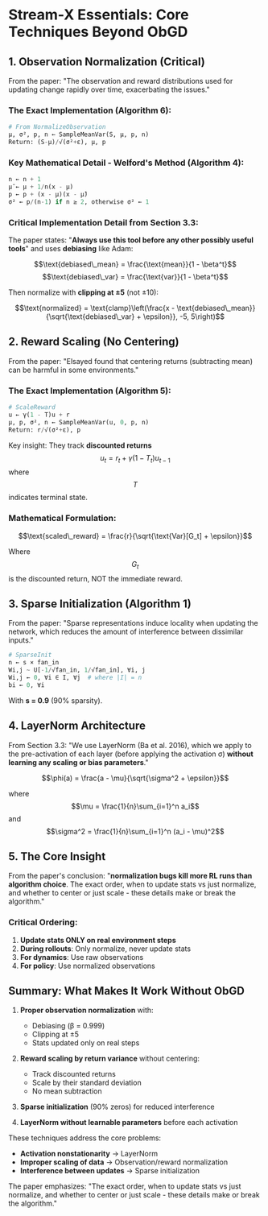 # Stream-X Essentials: Core Techniques Beyond ObGD

## 1. Observation Normalization (Critical)

From the paper: "The observation and reward distributions used for updating change rapidly over time, exacerbating the issues."

### The Exact Implementation (Algorithm 6):

```python
# From NormalizeObservation
μ, σ², p, n ← SampleMeanVar(S, μ, p, n)
Return: (S-μ)/√(σ²+ε), μ, p
```

### Key Mathematical Detail - Welford's Method (Algorithm 4):

```python
n ← n + 1
μ̄ ← μ + 1/n(x - μ)
p ← p + (x - μ)(x - μ̄)
σ² ← p/(n-1) if n ≥ 2, otherwise σ² ← 1
```

### Critical Implementation Detail from Section 3.3:

The paper states: "**Always use this tool before any other possibly useful tools**" and uses **debiasing** like Adam:

$$\text{debiased\_mean} = \frac{\text{mean}}{1 - \beta^t}$$
$$\text{debiased\_var} = \frac{\text{var}}{1 - \beta^t}$$

Then normalize with **clipping at ±5** (not ±10):

$$\text{normalized} = \text{clamp}\left(\frac{x - \text{debiased\_mean}}{\sqrt{\text{debiased\_var} + \epsilon}}, -5, 5\right)$$

## 2. Reward Scaling (No Centering)

From the paper: "Elsayed found that centering returns (subtracting mean) can be harmful in some environments."

### The Exact Implementation (Algorithm 5):

```python
# ScaleReward
u ← γ(1 - T)u + r
μ, p, σ², n ← SampleMeanVar(u, 0, p, n)
Return: r/√(σ²+ε), p
```

Key insight: They track **discounted returns** $$u_t = r_t + \gamma(1-T_t)u_{t-1}$$ where $$T$$ indicates terminal state.

### Mathematical Formulation:

$$\text{scaled\_reward} = \frac{r}{\sqrt{\text{Var}[G_t] + \epsilon}}$$

Where $$G_t$$ is the discounted return, NOT the immediate reward.

## 3. Sparse Initialization (Algorithm 1)

From the paper: "Sparse representations induce locality when updating the network, which reduces the amount of interference between dissimilar inputs."

```python
# SparseInit
n ← s × fan_in
Wi,j ~ U[-1/√fan_in, 1/√fan_in], ∀i, j
Wi,j ← 0, ∀i ∈ I, ∀j  # where |I| = n
bi ← 0, ∀i
```

With **s = 0.9** (90% sparsity).

## 4. LayerNorm Architecture

From Section 3.3: "We use LayerNorm (Ba et al. 2016), which we apply to the pre-activation of each layer (before applying the activation σ) **without learning any scaling or bias parameters**."

$$\phi(a) = \frac{a - \mu}{\sqrt{\sigma^2 + \epsilon}}$$

where $$\mu = \frac{1}{n}\sum_{i=1}^n a_i$$ and $$\sigma^2 = \frac{1}{n}\sum_{i=1}^n (a_i - \mu)^2$$

## 5. The Core Insight

From the paper's conclusion: "**normalization bugs kill more RL runs than algorithm choice**. The exact order, when to update stats vs just normalize, and whether to center or just scale - these details make or break the algorithm."

### Critical Ordering:

1. **Update stats ONLY on real environment steps**
2. **During rollouts**: Only normalize, never update stats
3. **For dynamics**: Use raw observations
4. **For policy**: Use normalized observations

## Summary: What Makes It Work Without ObGD

1. **Proper observation normalization** with:
   - Debiasing (β = 0.999)
   - Clipping at ±5
   - Stats updated only on real steps

2. **Reward scaling by return variance** without centering:
   - Track discounted returns
   - Scale by their standard deviation
   - No mean subtraction

3. **Sparse initialization** (90% zeros) for reduced interference

4. **LayerNorm without learnable parameters** before each activation

These techniques address the core problems:
- **Activation nonstationarity** → LayerNorm
- **Improper scaling of data** → Observation/reward normalization
- **Interference between updates** → Sparse initialization

The paper emphasizes: "The exact order, when to update stats vs just normalize, and whether to center or just scale - these details make or break the algorithm."
